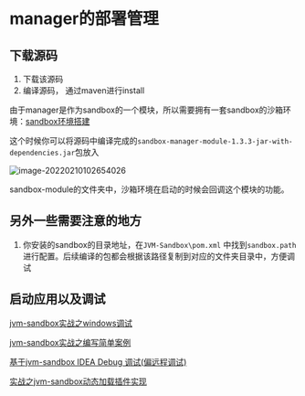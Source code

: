 

# manager的部署管理

## 下载源码

1. 下载该源码
2. 编译源码， 通过maven进行install

由于manager是作为sandbox的一个模块，所以需要拥有一套sandbox的沙箱环境：[sandbox环境搭建](./JVM-SANDBOX-USER-GUIDE-Chinese.md)

这个时候你可以将源码中编译完成的`sandbox-manager-module-1.3.3-jar-with-dependencies.jar`包放入

![image-20220210102654026](https://gitee.com/liukaixiong/drawing-bed/raw/master/image/image-20220210102654026.png)

sandbox-module的文件夹中，沙箱环境在启动的时候会回调这个模块的功能。

## 另外一些需要注意的地方



1. 你安装的sandbox的目录地址，在`JVM-Sandbox\pom.xml` 中找到`sandbox.path` 进行配置。后续编译的包都会根据该路径复制到对应的文件夹目录中，方便调试

   

## 启动应用以及调试

[jvm-sandbox实战之windows调试](https://blog.csdn.net/lkx444368875/article/details/121330657)

[jvm-sandbox实战之编写简单案例](https://blog.csdn.net/lkx444368875/article/details/121202886)

[基于jvm-sandbox IDEA Debug 调试(偏远程调试)](https://blog.csdn.net/lkx444368875/article/details/121244253)

[实战之jvm-sandbox动态加载插件实现](https://blog.csdn.net/lkx444368875/article/details/121809290)